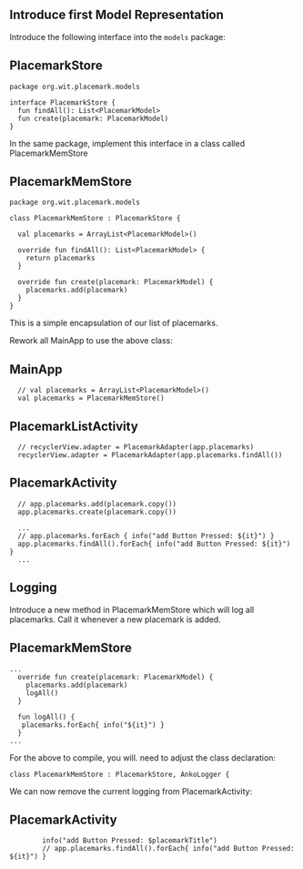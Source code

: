## Introduce first Model Representation

Introduce the following interface into the `models` package:

## PlacemarkStore

~~~
package org.wit.placemark.models

interface PlacemarkStore {
  fun findAll(): List<PlacemarkModel>
  fun create(placemark: PlacemarkModel)
}
~~~

In the same package, implement this interface in a class called PlacemarkMemStore

## PlacemarkMemStore

~~~
package org.wit.placemark.models

class PlacemarkMemStore : PlacemarkStore {

  val placemarks = ArrayList<PlacemarkModel>()

  override fun findAll(): List<PlacemarkModel> {
    return placemarks
  }

  override fun create(placemark: PlacemarkModel) {
    placemarks.add(placemark)
  }
}
~~~

This is a simple encapsulation of our list of placemarks.

Rework all MainApp to use the above class:

## MainApp

~~~
  // val placemarks = ArrayList<PlacemarkModel>()
  val placemarks = PlacemarkMemStore()
~~~

## PlacemarkListActivity

~~~
  // recyclerView.adapter = PlacemarkAdapter(app.placemarks)
  recyclerView.adapter = PlacemarkAdapter(app.placemarks.findAll())
~~~

## PlacemarkActivity

~~~
  // app.placemarks.add(placemark.copy())
  app.placemarks.create(placemark.copy())

  ...
  // app.placemarks.forEach { info("add Button Pressed: ${it}") }
  app.placemarks.findAll().forEach{ info("add Button Pressed: ${it}") }
  ...
~~~

## Logging

Introduce a new method in PlacemarkMemStore which will log all placemarks. Call it whenever a new placemark is added.

## PlacemarkMemStore

~~~
...
  override fun create(placemark: PlacemarkModel) {
    placemarks.add(placemark)
    logAll()
  }

  fun logAll() {
   placemarks.forEach{ info("${it}") }
  }
...
~~~


For the above to compile, you will. need to adjust the class declaration:

~~~
class PlacemarkMemStore : PlacemarkStore, AnkoLogger {
~~~

We can now remove the current logging from PlacemarkActivity:

## PlacemarkActivity

~~~
        info("add Button Pressed: $placemarkTitle")
        // app.placemarks.findAll().forEach{ info("add Button Pressed: ${it}") }
~~~




